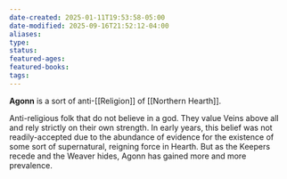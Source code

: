 ```yaml
---
date-created: 2025-01-11T19:53:58-05:00
date-modified: 2025-09-16T21:52:12-04:00
aliases: 
type: 
status: 
featured-ages: 
featured-books: 
tags: 
---
```

**Agonn** is a sort of anti-[[Religion]] of [[Northern Hearth]].

Anti-religious folk that do not believe in a god. They value Veins above all and rely strictly on their own strength. In early years, this belief was not readily-accepted due to the abundance of evidence for the existence of some sort of supernatural, reigning force in Hearth. But as the Keepers recede and the Weaver hides, Agonn has gained more and more prevalence.